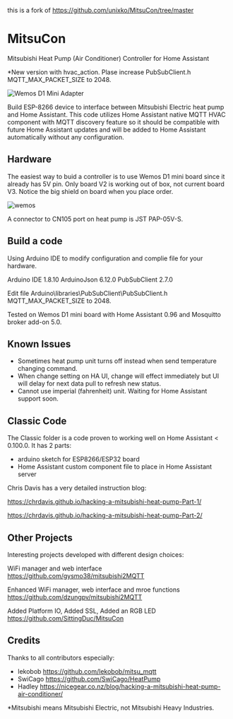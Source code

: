 this is a fork of https://github.com/unixko/MitsuCon/tree/master
# MitsuCon
Mitsubishi Heat Pump (Air Conditioner) Controller for Home Assistant

*New version with hvac_action. Plase increase PubSubClient.h MQTT_MAX_PACKET_SIZE to 2048.

![Wemos D1 Mini Adapter](https://user-images.githubusercontent.com/44964969/51798270-c3392980-2242-11e9-8986-cffc5fe4d287.jpg)

Build ESP-8266 device to interface between Mitsubishi Electric heat pump and Home Assistant. This code utilizes Home Assistant native MQTT HVAC component with MQTT discovery feature so it should be compatible with future Home Assistant updates and will be added to Home Assistant automatically without any configuration.

## Hardware
The easiest way to buid a controller is to use Wemos D1 mini board since it already has 5V pin. Only board V2 is working out of box, not current board V3. Notice the big shield on board when you place order.

![wemos](https://user-images.githubusercontent.com/44964969/76160597-137cfd80-615e-11ea-8bf2-d9a6be363fc5.jpg)

A connector to CN105 port on heat pump is JST PAP-05V-S.

## Build a code
Using Arduino IDE to modify configuration and complie file for your hardware.

Arduino IDE 1.8.10
ArduinoJson 6.12.0
PubSubClient 2.7.0

Edit file Arduino\libraries\PubSubClient\PubSubClient.h MQTT_MAX_PACKET_SIZE to 2048.

Tested on Wemos D1 mini board with Home Assistant 0.96 and Mosquitto broker add-on 5.0.

## Known Issues
* Sometimes heat pump unit turns off instead when send temperature changing command.
* When change setting on HA UI, change will effect immediately but UI will delay for next data pull to refresh new status.
* Cannot use imperial (fahrenheit) unit. Waiting for Home Assistant support soon.

## Classic Code
The Classic folder is a code proven to working well on Home Assistant < 0.100.0. It has 2 parts:

* arduino sketch for ESP8266/ESP32 board
* Home Assistant custom component file to place in Home Assistant server

Chris Davis has a very detailed instruction blog:

https://chrdavis.github.io/hacking-a-mitsubishi-heat-pump-Part-1/

https://chrdavis.github.io/hacking-a-mitsubishi-heat-pump-Part-2/

## Other Projects
Interesting projects developed with different design choices: 

WiFi manager and web interface
https://github.com/gysmo38/mitsubishi2MQTT

Enhanced WiFi manager, web interface and mroe functions
https://github.com/dzungpv/mitsubishi2MQTT

Added Platform IO, Added SSL, Added an RGB LED
https://github.com/SittingDuc/MitsuCon


## Credits
Thanks to all contributors especially:
* lekobob https://github.com/lekobob/mitsu_mqtt
* SwiCago https://github.com/SwiCago/HeatPump
* Hadley  https://nicegear.co.nz/blog/hacking-a-mitsubishi-heat-pump-air-conditioner/

*Mitsubishi means Mitsubishi Electric, not Mitsubishi Heavy Industries.
